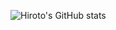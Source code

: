 ![Hiroto's GitHub stats](https://github-readme-stats.vercel.app/api?username=HirotoNagashima&show_icons=true&theme=radical)
